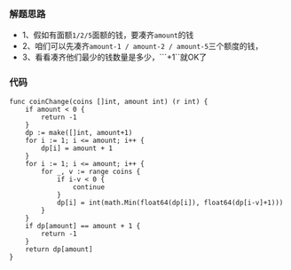 ### 解题思路
* 1、假如有面额``1/2/5``面额的钱，要凑齐``amount``的钱
* 2、咱们可以先凑齐``amount-1 / amount-2 / amount-5``三个额度的钱，
* 3、看看凑齐他们最少的钱数量是多少，```+1``就OK了
### 代码
```golang
func coinChange(coins []int, amount int) (r int) {
	if amount < 0 {
		return -1
	}
	dp := make([]int, amount+1)
	for i := 1; i <= amount; i++ {
		dp[i] = amount + 1
	}
	for i := 1; i <= amount; i++ {
		for _, v := range coins {
			if i-v < 0 {
				continue
			}
			dp[i] = int(math.Min(float64(dp[i]), float64(dp[i-v]+1)))
		}
	}
	if dp[amount] == amount + 1 {
		return -1
	}
	return dp[amount]
}
```